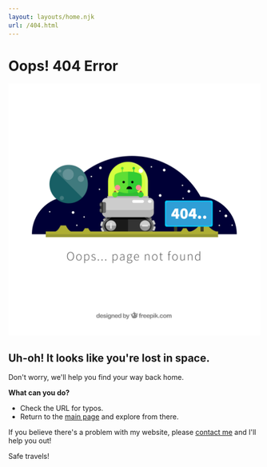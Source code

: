```yaml
---
layout: layouts/home.njk
url: /404.html
---
```


# Oops! 404 Error

![Lost in Space](/img/404error.jpg)

## Uh-oh! It looks like you're lost in space.

Don't worry, we'll help you find your way back home.

**What can you do?**
- Check the URL for typos.
- Return to the [main page](/) and explore from there.

If you believe there's a problem with my website, please [contact me](mailto:demetzbenjamin23@gmail.com) and I'll help you out!

Safe travels!


